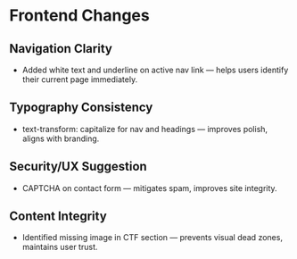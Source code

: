 # Frontend Changes

## Navigation Clarity

- Added white text and underline on active nav link — helps users identify their current page immediately.

## Typography Consistency

- text-transform: capitalize for nav and headings — improves polish, aligns with branding.

## Security/UX Suggestion

- CAPTCHA on contact form — mitigates spam, improves site integrity.

## Content Integrity

- Identified missing image in CTF section — prevents visual dead zones, maintains user trust.
